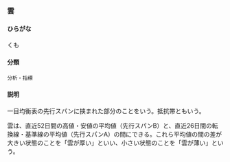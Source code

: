 <div style="display:none;">

## [あ行](securities-terms?id=あ行)
## [か行](securities-terms?id=か行)

</div>

### 雲

#### ひらがな

くも

#### 分類

`分析・指標`

#### 説明

一目均衡表の先行スパンに挟まれた部分のことをいう。抵抗帯ともいう。
 
雲は、直近52日間の高値・安値の平均値（先行スパンB）と、直近26日間の転換線・基準線の平均値（先行スパンA）の間にできる。これら平均値の間の差が大きい状態のことを「雲が厚い」といい、小さい状態のことを「雲が薄い」という。

<div style="display:none;">

## [さ行](securities-terms?id=さ行)
## [た行](securities-terms?id=た行)
## [な行](securities-terms?id=な行)
## [は行](securities-terms?id=は行)
## [ま行](securities-terms?id=ま行)
## [や行](securities-terms?id=や行)
## [ら行](securities-terms?id=ら行)
## [わ行](securities-terms?id=わ行)
## [英数字・記号](securities-terms?id=英数字・記号)

</div>

